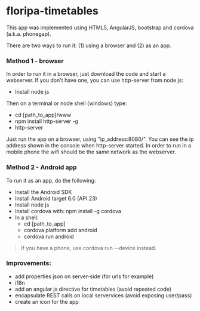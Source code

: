 # floripa-timetables

This app was implemented using HTML5, AngularJS, bootstrap and cordova (a.k.a. phonegap).

There are two ways to run it: (1) using a browser and (2) as an app.

### Method 1 - browser
In order to run it in a browser, just download the code and start a webserver. If you don't have one, you can use http-server from node js:

* Install node js

Then on a terminal or node shell (windows) type:
* cd [path_to_app]/www
* npm install http-server -g
* http-server

Just run the app on a browser, using "ip_address:8080/". You can see the ip address shown in the console when http-server started. In order to run in a mobile phone the wifi should be the same network as the webserver.

### Method 2 - Android app
To run it as an app, do the following:

* Install the Android SDK
* Install Android target 6.0 (API 23)
* Install node js
* Install cordova with: npm install -g cordova
* In a shell:
    * cd [path_to_app]
    * cordova platform add android
    * cordova run android

> If you have a phone, use cordova run --device instead.


### Improvements:
 * add properties json on server-side (for urls for example)
 * i18n
 * add an angular js directive for timetables (avoid repeated code)
 * encapsulate REST calls on local servervices (avoid exposing user/pass)
 * create an icon for the app
